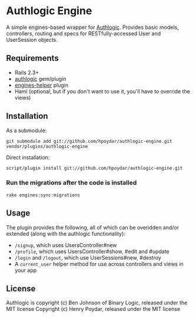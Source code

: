 # Authlogic Engine

A simple engines-based wrapper for [Authlogic](http://github.com/binarylogic/authlogic). Provides basic models, controllers, routing and specs for RESTfully-accessed User and UserSession objects.

## Requirements

* Rails 2.3+
* [authlogic](http://github.com/binarylogic/authlogic) gem/plugin 
* [engines-helper](http://github.com/hpoydar/engines-helper) plugin
* Haml (optional, but if you don't want to use it, you'll have to override the views)

## Installation

As a submodule:
    
    git submodule add git://github.com/hpoydar/authlogic-engine.git vendor/plugins/authlogic-engine
  
Direct installation:

    script/plugin install git://github.com/hpoydar/authlogic-engine.git

### Run the migrations after the code is installed

    rake engines:sync:migrations

## Usage

The plugin provides the following, all of which can be overidden and/or extended (along with the authlogic functionality):

* `/signup`, which uses UsersController#new
* `/profile`, which uses UsersController#show, #edit and #update
* `/login` and `/logout`, which use UserSessions#new, #destroy
* A `current_user` helper method for use across controllers and views in your app

## License

Authlogic is copyright (c) Ben Johnson of Binary Logic, released under the MIT license
Copyright (c) Henry Poydar, released under the MIT license
